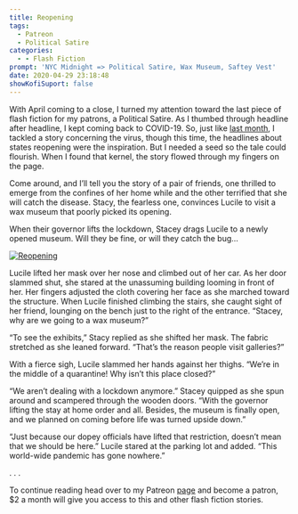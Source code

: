 ```yaml
---
title: Reopening
tags:
  - Patreon
  - Political Satire
categories:
  - - Flash Fiction
prompt: 'NYC Midnight => Political Satire, Wax Museum, Saftey Vest'
date: 2020-04-29 23:18:48
showKofiSuport: false
---
```


With April coming to a close, I turned my attention toward the last piece of flash fiction for my patrons, a Political Satire. As I thumbed through headline after headline, I kept coming back to COVID-19. So, just like [last month](/archives/2020/03/25/lockdown), I tackled a story concerning the virus, though this time, the headlines about states reopening were the inspiration. But I needed a seed so the tale could flourish. When I found that kernel, the story flowed through my fingers on the page.<!-- more -->

Come around, and I’ll tell you the story of a pair of friends, one thrilled to emerge from the confines of her home while and the other terrified that she will catch the disease. Stacy, the fearless one, convinces Lucile to visit a wax museum that poorly picked its opening.

When their governor lifts the lockdown, Stacey drags Lucile to a newly opened museum. Will they be fine, or will they catch the bug…

<div class="center">

[![Reopening](/images/patreon-flash-fiction/2020/reopening.png "Reopening")](https://www.patreon.com/posts/36481135)

</div>

Lucile lifted her mask over her nose and climbed out of her car. As her door slammed shut, she stared at the unassuming building looming in front of her. Her fingers adjusted the cloth covering her face as she marched toward the structure. When Lucile finished climbing the stairs, she caught sight of her friend, lounging on the bench just to the right of the entrance. “Stacey, why are we going to a wax museum?”

“To see the exhibits,” Stacy replied as she shifted her mask. The fabric stretched as she leaned forward. “That’s the reason people visit galleries?”

With a fierce sigh, Lucile slammed her hands against her thighs. “We’re in the middle of a quarantine! Why isn’t this place closed?”

“We aren’t dealing with a lockdown anymore.” Stacey quipped as she spun around and scampered through the wooden doors. “With the governor lifting the stay at home order and all. Besides, the museum is finally open, and we planned on coming before life was turned upside down.”

“Just because our dopey officials have lifted that restriction, doesn’t mean that we should be here.” Lucile stared at the parking lot and added. “This world-wide pandemic has gone nowhere.”

<div class="center story-ellipses">
.
.
.
</div>

<div>

To continue reading head over to my Patreon [page](https://www.patreon.com/posts/36481135) and become a patron, $2 a month will give you access to this and other flash fiction stories.

</div>